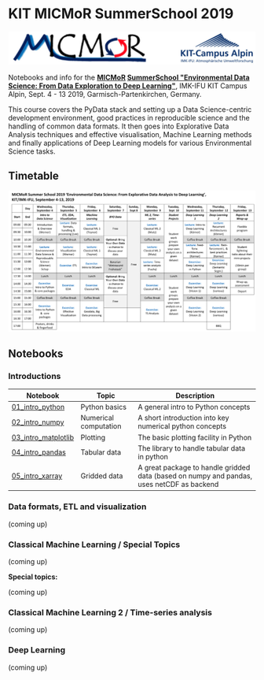 # KIT MICMoR SummerSchool 2019
![](./images/logos.jpg "MiCMOR, KIT Campus Alpin")

Notebooks and info for the **[MICMoR](https://micmor.kit.edu) [SummerSchool "Environmental Data Science: From Data Exploration to Deep Learning"](https://micmor.kit.edu/sites/default/files/MICMoR%20Summer%20School%202019%20Flyer.pdf)**, IMK-IFU KIT Campus Alpin, Sept. 4 - 13 2019, Garmisch-Partenkirchen, Germany.  

This course covers the PyData stack and setting up a Data Science-centric development environment, good practices in reproducible science and the handling of common data formats. It then goes into Explorative Data Analysis techniques and effective visualisation, Machine Learning methods and finally applications of Deep Learning models for various Environmental Science tasks.   

## Timetable

![Timetable of the summerschool](./images/timetable_eds_2019.png "Timetable")

## Notebooks

### Introductions

| Notebook         | Topic             | Description         |
|------------------|-------------------|---------------------|
| [01_intro_python](nbs/01_intro_python.ipynb)| Python basics | A general intro to Python concepts |
| [02_intro_numpy](nbs/intro_02_numpy.ipynb)| Numerical computation | A short introduction into key numerical python concepts |
| [03_intro_matplotlib](nbs/03_intro_matplotlib.ipynb)| Plotting | The basic plotting facility in Python |
| [04_intro_pandas](nbs/04_intro_pandas.ipynb)| Tabular data  | The library to handle tabular data in python |
| [05_intro_xarray](nbs/05_intro_xarray.ipynb)| Gridded data  | A great package to handle gridded data (based on numpy and pandas, uses netCDF as backend |

### Data formats, ETL and visualization

(coming up)

### Classical Machine Learning / Special Topics

(coming up)

**Special topics:**

(coming up)

### Classical Machine Learning 2 / Time-series analysis

(coming up)

### Deep Learning

(coming up)

